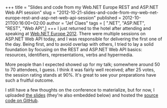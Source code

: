 +++
title = "Slides and code from my Web.NET Europe REST and ASP.NET Web API session"
slug = "2012-10-21-slides-and-code-from-my-web-net-europe-rest-and-asp-net-web-api-session"
published = 2012-10-21T00:16:00+02:00
author = "Jef Claes"
tags = [ ".NET", "ASP.NET", "REST", "Web API",]
+++
I just returned to the hotel after attending and speaking at [Web.NET
Europe 2012](http://webnetconf.eu/). There were multiple sessions on
ASP.NET Web API today, and I was responsible for delivering the first
one of the day. Being first, and to avoid overlap with others, I tried
to lay a solid foundation by focusing on the REST and ASP.NET Web API
basics: resources, identifiers, representations, verbs and hypermedia.  
  
More people than I expected showed up for my talk; somewhere around 50
to 70 attendees, I guess. I think it was fairly well received; after 25
votes, the session rating stands at 90%. It's great to see your
preparations have such a fruitful outcome.  
  
I still have a few thoughts on the conference to materialize, but for
now, I uploaded [the
slides](http://www.slideshare.net/jclaes/rest-and-aspnet-web-api-milan)
(they're also embedded below) and hosted the [source code on
GitHub](https://github.com/JefClaes/aspnet-webapi-samples-webdotnet).
